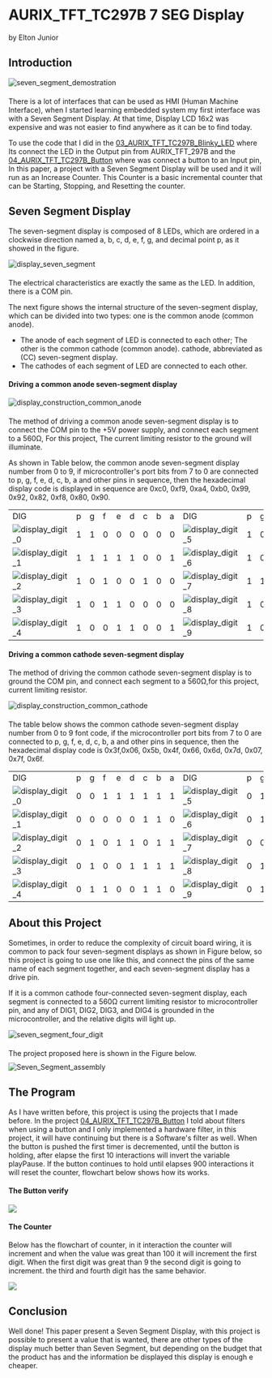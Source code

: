 # AURIX_TFT_TC297B 7 SEG Display

by Elton Junior

## Introduction

<img class="aligncenter" src="images/seven_segment_demostration.gif" alt="seven_segment_demostration">

There is a lot of interfaces that can be used as HMI (Human Machine Interface), when I started learning embedded system my first interface was with a Seven Segment Display. At that time, Display LCD 16x2 was expensive and was not easier to find anywhere as it can be to find today.

To use the code that I did in the [03_AURIX_TFT_TC297B_Blinky_LED](https://github.com/EltonJunior/AURIX_TFT_TC297B/tree/main/03_AURIX_TFT_TC297B_Blinky_LED) where Its connect the LED in the Output pin from AURIX_TFT_297B and the [04_AURIX_TFT_TC297B_Button](https://github.com/EltonJunior/AURIX_TFT_TC297B/tree/main/04_AURIX_TFT_TC297B_Button) where was connect a button to an Input pin, In this paper, a project with a Seven Segment Display will be used and it will run as an Increase Counter. This Counter is a basic incremental counter that can be Starting, Stopping, and Resetting the counter.

## Seven Segment Display

The seven-segment display is composed of 8 LEDs, which are ordered in a clockwise direction named a, b, c, d, e, f, g, and decimal point p, as it showed in the figure.

<img class="aligncenter" src="images/display_seven_segment.png" alt="display_seven_segment">

The electrical characteristics are exactly the same as the LED. In addition, there is a COM pin.

The next figure shows the internal structure of the seven-segment display, which can be divided into two types: one is the common anode (common anode).

- The anode of each segment of LED is connected to each other;
  The other is the common cathode (common anode).
  cathode, abbreviated as (CC) seven-segment display.
- The cathodes of each segment of LED are connected to each other.

#### Driving a common anode seven-segment display

<img class="aligncenter" src="images/display_construction_common_anode.png" alt="display_construction_common_anode">

The method of driving a common anode seven-segment display is to connect the COM pin to the +5V power supply, and connect each segment to a 560Ω, For this project, The current limiting resistor to the ground will illuminate.

As shown in Table below, the common anode seven-segment display number from 0 to 9, if microcontroller's port bits from 7 to 0 are connected to p, g, f, e, d, c, b, a and other pins in sequence, then the hexadecimal display code is displayed in sequence are 0xc0, 0xf9, 0xa4, 0xb0, 0x99, 0x92, 0x82, 0xf8, 0x80, 0x90.

<table>
  <tr>
    <td>DIG</td><td>p</td><td>g</td><td>f</td><td>e</td><td>d</td><td>c</td><td>b</td><td>a</td><td>DIG</td><td>p</td><td>g</td><td>f</td><td>e</td><td>d</td><td>c</td><td>b</td><td>a</td>
  </tr>
  <tr>
    <td><img src="images/dig0.png" alt="display_digit_0"></td>
    <td>1</td><td>1</td><td>0</td><td>0</td><td>0</td><td>0</td><td>0</td><td>0</td>
    <td><img src="images/dig5.png" alt="display_digit_5"></td>
    <td>1</td><td>0</td><td>0</td><td>1</td><td>0</td><td>0</td><td>1</td><td>0</td>
  </tr>
    <tr>
    <td><img src="images/dig1.png" alt="display_digit_1"></td>
    <td>1</td><td>1</td><td>1</td><td>1</td><td>1</td><td>0</td><td>0</td><td>1</td>
    <td><img src="images/dig6.png" alt="display_digit_6"></td>
    <td>1</td><td>0</td><td>0</td><td>0</td><td>0</td><td>0</td><td>1</td><td>0</td>
  </tr>
    </tr>
    <tr>
    <td><img src="images/dig2.png" alt="display_digit_2"></td>
    <td>1</td><td>0</td><td>1</td><td>0</td><td>0</td><td>1</td><td>0</td><td>0</td>
    <td><img src="images/dig7.png" alt="display_digit_7"></td>
    <td>1</td><td>1</td><td>1</td><td>1</td><td>1</td><td>0</td><td>0</td><td>0</td>
  </tr>
  </tr>
    </tr>
    <tr>
    <td><img src="images/dig3.png" alt="display_digit_3"></td>
    <td>1</td><td>0</td><td>1</td><td>1</td><td>0</td><td>0</td><td>0</td><td>0</td>
    <td><img src="images/dig8.png" alt="display_digit_8"></td>
    <td>1</td><td>0</td><td>0</td><td>0</td><td>0</td><td>0</td><td>0</td><td>0</td>
  </tr>
    </tr>
    </tr>
    <tr>
    <td><img src="images/dig4.png" alt="display_digit_4"></td>
    <td>1</td><td>0</td><td>0</td><td>1</td><td>1</td><td>0</td><td>0</td><td>1</td>
    <td><img src="images/dig9.png" alt="display_digit_9"></td>
    <td>1</td><td>0</td><td>0</td><td>1</td><td>0</td><td>0</td><td>0</td><td>0</td>
  </tr>
</table>

#### Driving a common cathode seven-segment display

The method of driving the common cathode seven-segment display is to ground the COM pin, and connect each segment to a 560Ω,for this project, current limiting resistor.

<img class="aligncenter" src="images/display_construction_common_cathode.png" alt="display_construction_common_cathode">

The table below shows the common cathode seven-segment display number from 0 to 9 font code, if the microcontroller port bits from 7 to 0 are connected to p, g, f, e, d, c, b, a and other pins in sequence, then the hexadecimal display code is 0x3f,0x06, 0x5b, 0x4f, 0x66, 0x6d, 0x7d, 0x07, 0x7f, 0x6f.

<table>
  <tr>
    <td>DIG</td><td>p</td><td>g</td><td>f</td><td>e</td><td>d</td><td>c</td><td>b</td><td>a</td><td>DIG</td><td>p</td><td>g</td><td>f</td><td>e</td><td>d</td><td>c</td><td>b</td><td>a</td>
  </tr>
  <tr>
    <td><img src="images/dig0.png" alt="display_digit_0"></td>
    <td>0</td><td>0</td><td>1</td><td>1</td><td>1</td><td>1</td><td>1</td><td>1</td>
    <td><img src="images/dig5.png" alt="display_digit_5"></td>
    <td>0</td><td>1</td><td>1</td><td>0</td><td>1</td><td>1</td><td>0</td><td>1</td>
  </tr>
    <tr>
    <td><img src="images/dig1.png" alt="display_digit_1"></td>
    <td>0</td><td>0</td><td>0</td><td>0</td><td>0</td><td>1</td><td>1</td><td>0</td>
    <td><img src="images/dig6.png" alt="display_digit_6"></td>
    <td>0</td><td>1</td><td>1</td><td>1</td><td>1</td><td>1</td><td>0</td><td>1</td>
  </tr>
    </tr>
    <tr>
    <td><img src="images/dig2.png" alt="display_digit_2"></td>
    <td>0</td><td>1</td><td>0</td><td>1</td><td>1</td><td>0</td><td>1</td><td>1</td>
    <td><img src="images/dig7.png" alt="display_digit_7"></td>
    <td>0</td><td>0</td><td>0</td><td>0</td><td>0</td><td>1</td><td>1</td><td>1</td>
  </tr>
  </tr>
    </tr>
    <tr>
    <td><img src="images/dig3.png" alt="display_digit_3"></td>
    <td>0</td><td>1</td><td>0</td><td>0</td><td>1</td><td>1</td><td>1</td><td>1</td>
    <td><img src="images/dig8.png" alt="display_digit_8"></td>
    <td>0</td><td>1</td><td>1</td><td>1</td><td>1</td><td>1</td><td>1</td><td>1</td>
  </tr>
    </tr>
    </tr>
    <tr>
    <td><img src="images/dig4.png" alt="display_digit_4"></td>
    <td>0</td><td>1</td><td>1</td><td>0</td><td>0</td><td>1</td><td>1</td><td>0</td>
    <td><img src="images/dig9.png" alt="display_digit_9"></td>
    <td>0</td><td>1</td><td>1</td><td>0</td><td>1</td><td>1</td><td>1</td><td>1</td>
  </tr>
</table>

## About this Project

Sometimes, in order to reduce the complexity of circuit board wiring, it is common to pack four seven-segment displays as shown in Figure below, so this project is going to use one like this, and connect the pins of the same name of each segment together, and each seven-segment display has a drive pin.

If it is a common cathode four-connected seven-segment display, each segment is connected to a 560Ω current limiting resistor to microcontroller pin, and any of DIG1, DIG2, DIG3, and DIG4 is grounded in the microcontroller, and the relative digits will light up.

<img class="aligncenter" src="images/seven_segment_four_digit.png" alt="seven_segment_four_digit">

The project proposed here is shown in the Figure below.
<img class="aligncenter" src="images/Seven_Segment_assembly.png" alt="Seven_Segment_assembly">

## The Program

As I have written before, this project is using the projects that I made before. In the project [04_AURIX_TFT_TC297B_Button](https://github.com/EltonJunior/AURIX_TFT_TC297B/tree/main/04_AURIX_TFT_TC297B_Button) I told about filters when using a button and I only implemented a hardware filter, in this project, it will have continuing but there is a Software's filter as well. When the button is pushed the first timer is decremented, until the button is holding, after elapse the first 10 interactions will invert the variable playPause. If the button continues to hold until elapses 900 interactions it will reset the counter, flowchart below shows how its works.

#### The Button verify

[![](https://mermaid.ink/img/pako:eNqNlF1vgjAUhv9K1wvjkpnQ4i5GsiWiLtmNM8riFspFlaokWgyUC4P89x0-5EPR2Jt-nPe89DyljfHKdwU28Cbghy2yRkwOBl17bg1mlvPc630wiaAN7KWSI7H0I7kS6B1pDoIYyoOZgKSKzx3fTHf8OOVR2C6jqWwmQqFGXngAaatKt9fgVMg2pYTJXGPG5o9lfU-SciEzgFZ5nP5EeEJDLW5sHJxQp4Oa7rCYoLJVFkMtsy2cSHxd4DmzysnySCNPIxfwSFEwhGgbNeJc76XuO_FTW0LsQy3pqZxk5hCnNmo7NIjot88Kov1L-MQ5c65RKbZBH-JLkotKaJ0Q1e6gvYJAs--XqZdw37QzXXqLbrthXg5Qdb0NAR10NO_0vOtXkOhNuPQuXNoGt4i82ivwUiLI5A3itHbuer3eXs9pXIHa75-KzccupfnQpTRbLmX6cSYXXXv8-wXPRTox9SxvwWT6e1dj0i_HtLYOdZfjMhO_4L0I9txz4WGK0y0wrLZiLxg2YOiKNY92imEmE5BGB5crMXY95QfYWPNdKF4wj5Q_P8oVNlQQibNo5HF45_aFKvkHEVRnLA)](https://mermaid-js.github.io/mermaid-live-editor/edit#pako:eNqNlF1vgjAUhv9K1wvjkpnQ4i5GsiWiLtmNM8riFspFlaokWgyUC4P89x0-5EPR2Jt-nPe89DyljfHKdwU28Cbghy2yRkwOBl17bg1mlvPc630wiaAN7KWSI7H0I7kS6B1pDoIYyoOZgKSKzx3fTHf8OOVR2C6jqWwmQqFGXngAaatKt9fgVMg2pYTJXGPG5o9lfU-SciEzgFZ5nP5EeEJDLW5sHJxQp4Oa7rCYoLJVFkMtsy2cSHxd4DmzysnySCNPIxfwSFEwhGgbNeJc76XuO_FTW0LsQy3pqZxk5hCnNmo7NIjot88Kov1L-MQ5c65RKbZBH-JLkotKaJ0Q1e6gvYJAs--XqZdw37QzXXqLbrthXg5Qdb0NAR10NO_0vOtXkOhNuPQuXNoGt4i82ivwUiLI5A3itHbuer3eXs9pXIHa75-KzccupfnQpTRbLmX6cSYXXXv8-wXPRTox9SxvwWT6e1dj0i_HtLYOdZfjMhO_4L0I9txz4WGK0y0wrLZiLxg2YOiKNY92imEmE5BGB5crMXY95QfYWPNdKF4wj5Q_P8oVNlQQibNo5HF45_aFKvkHEVRnLA)

#### The Counter

Below has the flowchart of counter, in it interaction the counter will increment and when the value was great than 100 it will increment the first digit. When the first digit was great than 9 the second digit is going to increment. the third and fourth digit has the same behavior.

[![](https://mermaid.ink/img/pako:eNptksGOgjAURX-l6UqjJlLcDIkkSLt14yRmAiwaqUoiYLAsDPDv076KtDN2UXrfvT0vpe3wqc4FDvCl4fcr-qZphdQ4SN7IWQKfbI5Wq9DUo6g71W0lRYNC5K3Xg7ZQlIzFLVpnafXKgmfW_Y949GjX5cVlg8It-hpehh47CPb7GqkISXRmscj--QbhgQ-NoBxrpv9mTrtiixoD1XeosUWNgepPVKqp5AOVWlQKVOJQqUWlQCUTlWmq94HKLCojgPUcLLOwDLCehSVuH-b_OQ3bTD9Ntx3vUpuqaY8iMt6g6qo9kzDzcZawPc3m730EoEejdo6KHUUdpQ7myI1ReIlL0ZS8yNUr7LSXYnkVpUhxoJa5OPP2JlOcVoOKtvecS8HyQtYNDs789hBLzFtZH57VCQeyacUYogVXj7p8pYZfj9HGxA)](https://mermaid-js.github.io/mermaid-live-editor/edit#pako:eNptksGOgjAURX-l6UqjJlLcDIkkSLt14yRmAiwaqUoiYLAsDPDv076KtDN2UXrfvT0vpe3wqc4FDvCl4fcr-qZphdQ4SN7IWQKfbI5Wq9DUo6g71W0lRYNC5K3Xg7ZQlIzFLVpnafXKgmfW_Y949GjX5cVlg8It-hpehh47CPb7GqkISXRmscj--QbhgQ-NoBxrpv9mTrtiixoD1XeosUWNgepPVKqp5AOVWlQKVOJQqUWlQCUTlWmq94HKLCojgPUcLLOwDLCehSVuH-b_OQ3bTD9Ntx3vUpuqaY8iMt6g6qo9kzDzcZawPc3m730EoEejdo6KHUUdpQ7myI1ReIlL0ZS8yNUr7LSXYnkVpUhxoJa5OPP2JlOcVoOKtvecS8HyQtYNDs789hBLzFtZH57VCQeyacUYogVXj7p8pYZfj9HGxA)

## Conclusion

Well done! This paper present a Seven Segment Display, with this project is possible to present a value that is wanted, there are other types of the display much better than Seven Segment, but depending on the budget that the product has and the information be displayed this display is enough e cheaper.

<style>
.aligncenter {
    margin: 10px auto 20px;
    display: block;
}
</style>

